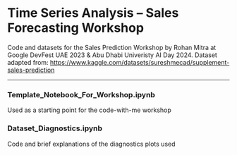 # Time Series Analysis – Sales Forecasting Workshop
Code and datasets for the Sales Prediction Workshop by Rohan Mitra at Google DevFest UAE 2023 & Abu Dhabi Univeristy AI Day 2024.
Dataset adapted from: https://www.kaggle.com/datasets/sureshmecad/supplement-sales-prediction

---------------
### Template_Notebook_For_Workshop.ipynb
Used as a starting point for the code-with-me workshop

### Dataset_Diagnostics.ipynb
Code and brief explanations of the diagnostics plots used
